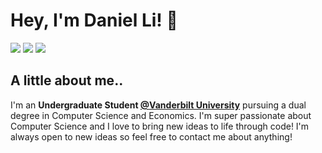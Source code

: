 # Hey, I'm Daniel Li! 👋
[![](https://img.shields.io/badge/-twitter-1C9CEA?style=flat-square)](https://twitter.com/Danie1Li)
[![](https://img.shields.io/badge/-linkedin-0073B1?style=flat-square)](http://linkedin.com/in/daniel-li-)
[![](https://img.shields.io/badge/-email-B22222?style=flat-square)](mailto:daniel442li@gmail.com)

## A little about me..
I'm an **Undergraduate Student [@Vanderbilt University](https://www.vanderbilt.edu/)** pursuing a dual degree in Computer Science and Economics. I'm super passionate about Computer Science and I love to bring new ideas to life through code! I'm always open to new ideas so feel free to contact me about anything!
